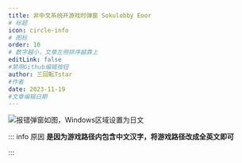 ```yaml
---
title: 非中文系统开游戏时弹窗 Sokulobby Eoor
# 标题
icon: circle-info
# 图标
order: 10
# 数字越小，文章左侧排序越靠上
editLink: false
#禁用Github编辑按钮
author: 三回転Tstar
#作者
date: 2023-11-19
#文章编辑日期
---
```


![报错弹窗如图，Windows区域设置为日文](https://bu.dusays.com/2023/11/21/655b82c04b44e.jpg)


::: info 原因
**是因为游戏路径内包含中文汉字，将游戏路径改成全英文即可**

:::

